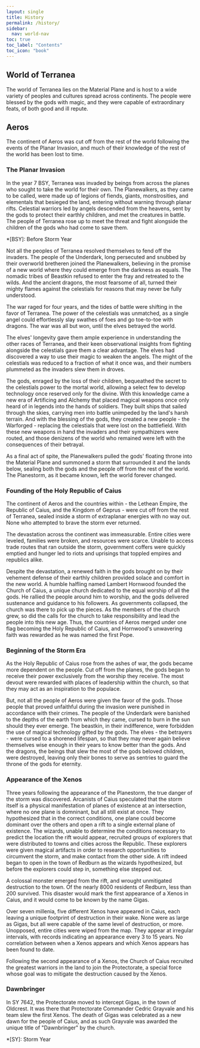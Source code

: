 ```yaml
---
layout: single
title: History
permalink: /history/
sidebar:
  nav: world-nav
toc: true
toc_label: "Contents"
toc_icon: "book"
---
```


## World of Terranea

The world of Terranea lies on the Material Plane and is host to a wide variety of peoples and cultures spread across continents. The people were blessed by the gods with magic, and they were capable of extraordinary feats, of both good and ill repute. 

## Aeros

The continent of Aeros was cut off from the rest of the world following the events of the Planar Invasion, and much of their knowledge of the rest of the world has been lost to time.

### The Planar Invasion

In the year 7 BSY, Terranea was invaded by beings from across the planes who sought to take the world for their own. The Planewalkers, as they came to be called, were made up of legions of fiends, giants, monstrosities, and elementals that besieged the land, entering without warning through planar rifts. Celestial warriors led by angels descended from the heavens, sent by the gods to protect their earthly children, and met the creatures in battle. The people of Terranea rose up to meet the threat and fight alongside the children of the gods who had come to save them.

*[BSY]: Before Storm Year

Not all the peoples of Terranea resolved themselves to fend off the invaders. The people of the Underdark, long persecuted and snubbed by their overworld bretheren joined the Planewalkers, believing in the promise of a new world where they could emerge from the darkness as equals. The nomadic tribes of Beastkin refused to enter the fray and retreated to the wilds. And the ancient dragons, the most fearsome of all, turned their mighty flames against the celestials for reasons that may never be fully understood.

The war raged for four years, and the tides of battle were shifting in the favor of Terranea. The power of the celestials was unmatched, as a single angel could effortlessly slay swathes of foes and go toe-to-toe with dragons. The war was all but won, until the elves betrayed the world.

The elves' longevity gave them ample experience in understanding the other races of Terranea, and their keen observational insights from fighting alongside the celestials gave them a clear advantage. The elves had discovered a way to use their magic to weaken the angels. The might of the celestials was reduced to a fraction of what it once was, and their numbers plummeted as the invaders slew them in droves.

The gods, enraged by the loss of their children, bequeathed the secret to the celestials power to the mortal world, allowing a select few to develop technology once reserved only for the divine. With this knowledge came a new era of Artificing and Alchemy that placed magical weapons once only heard of in legends into the hands of soldiers. They built ships that sailed through the skies, carrying men into battle unimpeded by the land's harsh terrain. And with the blessing of the gods, they created a new people - the Warforged - replacing the celestials that were lost on the battlefield. With these new weapons in hand the invaders and their sympathizers were routed, and those denizens of the world who remained were left with the consequences of their betrayal.

As a final act of spite, the Planewalkers pulled the gods' floating throne into the Material Plane and summoned a storm that surrounded it and the lands below, sealing both the gods and the people off from the rest of the world. The Planestorm, as it became known, left the world forever changed.

### Founding of the Holy Republic of Caius

The continent of Aeros and the countries within - the Lethean Empire, the Republic of Caius, and the Kingdom of Geprus - were cut off from the rest of Terranea, sealed inside a storm of extraplanar energies with no way out. None who attempted to brave the storm ever returned.

The devastation across the continent was immeasurable. Entire cities were leveled, families were broken, and resources were scarce. Unable to access trade routes that ran outside the storm, government coffers were quickly emptied and hunger led to riots and uprisings that toppled empires and republics alike. 

Despite the devastation, a renewed faith in the gods brought on by their vehement defense of their earthly children provided solace and comfort in the new world. A humble halfling named Lambert Hornwood founded the Church of Caius, a unique church dedicated to the equal worship of all the gods. He rallied the people around him to worship, and the gods delivered sustenance and guidance to his followers. As governments collapsed, the church was there to pick up the pieces. As the members of the church grew, so did the calls for the church to take responsibility and lead the people into this new age. Thus, the countries of Aeros merged under one flag becoming the Holy Republic of Caius, and Hornwood's unwavering faith was rewarded as he was named the first Pope. 

### Beginning of the Storm Era

As the Holy Republic of Caius rose from the ashes of war, the gods became more dependent on the people. Cut off from the planes, the gods began to receive their power exclusively from the worship they receive. The most devout were rewarded with places of leadership within the church, so that they may act as an inspiration to the populace.

But, not all the people of Aeros were given the favor of the gods. Those people that proved unfaithful during the invasion were punished in accordance with their crimes. The people of the Underdark were banished to the depths of the earth from which they came, cursed to burn in the sun should they ever emerge. The beastkin, in their indifference, were forbidden the use of magical technology gifted by the gods. The elves - the betrayers - were cursed to a shorened lifespan, so that they may never again believe themselves wise enough in their years to know better than the gods. And the dragons, the beings that slew the most of the gods beloved children, were destroyed, leaving only their bones to serve as sentries to guard the throne of the gods for eternity.

### Appearance of the Xenos

Three years following the appearance of the Planestorm, the true danger of the storm was discovered. Arcanists of Caius speculated that the storm itself is a physical manifestation of planes of existence at an intersection, where no one plane is domninant, but all still exist at once. They hypothesized that in the correct conditions, one plane could become dominant over the others and open a rift to a single external plane of existence. The wizards, unable to determine the conditions necessary to predict the location the rift would appear, recruited groups of explorers that were distributed to towns and cities across the Republic. These explorers were given magical artifacts in order to research opportunities to circumvent the storm, and make contact from the other side. A rift indeed began to open in the town of Redburn as the wizards hypothesized, but before the explorers could step in, something else stepped out.

A colossal monster emerged from the rift, and wrought unmitigated destruction to the town. Of the nearly 8000 residents of Redburn, less than 200 survived. This disaster would mark the first appearance of a Xenos in Caius, and it would come to be known by the name Gigas.

Over seven millenia, five different Xenos have appeared in Caius, each leaving a unique footprint of destruction in their wake. None were as large as Gigas, but all were capable of the same level of destruction, or more. Unopposed, entire cities were wiped from the map. They appear at irregular intervals, with records indicating an appearance every 3 to 15 years. No correlation between when a Xenos appears and which Xenos appears has been found to date.

Following the second appearance of a Xenos, the Church of Caius recruited the greatest warriors in the land to join the Protectorate, a special force whose goal was to mitigate the destruction caused by the Xenos.

### Dawnbringer

In SY 7642, the Protectorate moved to intercept Gigas, in the town of Oldcrest. It was there that Protectorate Commander Cedric Grayvale and his team slew the first Xenos. The death of Gigas was celebrated as a new dawn for the people of Caius, and as such Grayvale was awarded the unique title of "Dawnbringer" by the church.

*[SY]: Storm Year